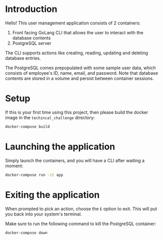 # Introduction

Hello! This user management application consists of 2 containers:
1. Front facing GoLang CLI that allows the user to interact with the database contents
1. PostgreSQL server

The CLI supports actions like creating, reading, updating and deleting database entries.

The PostgreSQL comes prepopulated with some sample user data, which consists of employee's ID, name, email, and password. Note that database contents are stored in a volume and persist between container sessions.

# Setup
If this is your first time using this project, then please build the docker image in the `techincal_challenge` directory:

```bash
docker-compose build
```

# Launching the application
Simply launch the containers, and you will have a CLI after waiting a moment:

```bash
docker-compose run -it app
```

# Exiting the application
When prompted to pick an action, choose the `E` option to exit. This will put you back into your system's terminal.

Make sure to run the following command to kill the PostgreSQL container:

```bash
docker-compose down
```